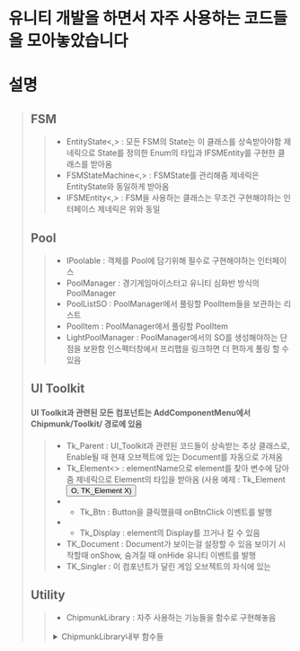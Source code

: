# 유니티 개발을 하면서 자주 사용하는 코드들을 모아놓았습니다


# 설명
> ## FSM
>> * EntityState<,> : 모든 FSM의 State는 이 클래스를 상속받아야함
>>                    제네릭으로 State를 정의한 Enum의 타입과 IFSMEntity를 구현한 클래스를 받아옴
>> * FSMStateMachine<,> : FSMState를 관리해줌
>>                        제네릭은 EntityState와 동일하게 받아옴
>> * IFSMEntity<,> : FSM을 사용하는 클래스는 무조건 구현해야하는 인터페이스
>>                   제네릭은 위와 동일
> ## Pool
>> * IPoolable : 객체를 Pool에 담기위해 필수로 구현해야하는 인터페이스
>> * PoolManager : 경기게임마이스터고 유니티 심화반 방식의 PoolManager
>> * PoolListSO : PoolManager에서 풀링할 PoolItem들을 보관하는 리스트
>> * PoolItem : PoolManager에서 풀링할 PoolItem
>> * LightPoolManager : PoolManager에서의 SO를 생성해야하는 단점을 보완함 
>>                      인스펙터창에서 프리팹을 링크하면 더 편하게 풀링 할 수 있음
> ## UI Toolkit
> #### UI Toolkit과 관련된 모든 컴포넌트는 AddComponentMenu에서 Chipmunk/Toolkit/ 경로에 있음
>> * Tk_Parent : UI_Toolkit과 관련된 코드들이 상속받는 추상 클래스로,
>>               Enable될 때 현재 오브젝트에 있는 Document를 자동으로 가져옴
>> * Tk_Element<> : elementName으로 element를 찾아 변수에 담아줌
>>                  제네릭으로 Element의 타입을 받아옴 
>>                  (사용 예제 : Tk_Element<Button> O, TK_Element<ScriptableObject> X)
>> * * Tk_Btn : Button을 클릭했을때 onBtnClick 이벤트를 발행 
>> * * Tk_Display : element의 Display를 끄거나 킬 수 있음
>> * TK_Document : Document가 보이는걸 설정할 수 있음
>>                 보이기 시작할때 onShow, 숨겨질 때 onHide 유니티 이벤트를 발행
>> * TK_Singler : 이 컴포넌트가 달린 게임 오브젝트의 자식에 있는
> ## Utility
>> * ChipmunkLibrary : 자주 사용하는 기능들을 함수로 구현해놓음
>> <details>
>> <summary> ChipmunkLibrary내부 함수들</summary>
>>> * GetComponentWhenNull<> component 변수가 비어있을때만 getComponent를 해주는 함수
>> </details>